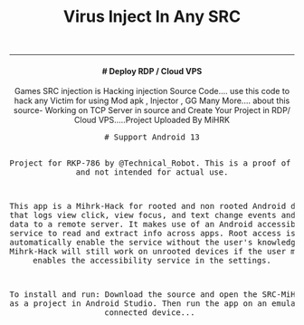 <div style="text-align:center;">
<h1 class="TR">Virus Inject In Any SRC</h1>
<br> <hr>
<h4 class="TechRobot">
# Deploy RDP / Cloud VPS 
</h4>
    <p>Games SRC injection is Hacking injection Source Code.... use this code to hack any Victim for using Mod apk , Injector , GG Many More.... about this source- Working on TCP Server in source and Create Your Project in RDP/ Cloud VPS.....Project Uploaded By MiHRK</p>
<pre class="MiHRK-Pera">
# Support Android 13

Project for RKP-786 by @Technical_Robot. This is a proof of concept and not intended for actual use. 

This app is a Mihrk-Hack for rooted and non rooted Android devices that logs view click, view focus, and text change events and sends the data to a remote server. It makes use of an Android accessibility service to read and extract info across apps. Root access is used to automatically enable the service without the user's knowledge, but the Mihrk-Hack will still work on unrooted devices if the user manually enables the accessibility service in the settings. 

To install and run: Download the source and open the SRC-MiHRK folder as a project in Android Studio. Then run the app on an emulator or a connected device...
</pre>
</div>
